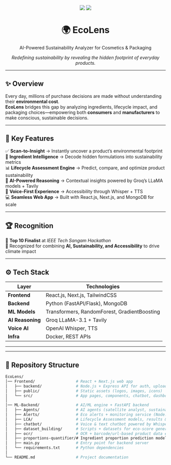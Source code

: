 <!-- Banner -->
<p align="center">
  <img src="https://img.shields.io/badge/AI%20for%20Good-🌱-brightgreen?style=for-the-badge" />
  <img src="https://img.shields.io/badge/Top%2010-IEEE%20Tech%20Sangam%20Hackathon-blue?style=for-the-badge" />
</p>

<h1 align="center">🌍 EcoLens</h1>
<p align="center">AI-Powered Sustainability Analyzer for Cosmetics & Packaging</p>

<p align="center">
  <i>Redefining sustainability by revealing the hidden footprint of everyday products.</i>
</p>

---

## ✨ Overview  

Every day, millions of purchase decisions are made without understanding their **environmental cost**.  
**EcoLens** bridges this gap by analyzing ingredients, lifecycle impact, and packaging choices—empowering both **consumers** and **manufacturers** to make conscious, sustainable decisions.  

---

## 🚀 Key Features  

✅ **Scan-to-Insight** → Instantly uncover a product’s environmental footprint  
🧬 **Ingredient Intelligence** → Decode hidden formulations into sustainability metrics  
📊 **Lifecycle Assessment Engine** → Predict, compare, and optimize product sustainability  
🧠 **AI-Powered Reasoning** → Contextual insights powered by Groq’s LLaMA models + Tavily  
🎤 **Voice-First Experience** → Accessibility through Whisper + TTS  
💻 **Seamless Web App** → Built with React.js, Next.js, and MongoDB for scale  

---

## 🏆 Recognition  

🌱 **Top 10 Finalist** at *IEEE Tech Sangam Hackathon*  
🚀 Recognized for combining **AI, Sustainability, and Accessibility** to drive climate impact  

---

## ⚙️ Tech Stack  

| Layer       | Technologies |
|-------------|--------------|
| **Frontend** | React.js, Next.js, TailwindCSS |
| **Backend** | Python (FastAPI/Flask), MongoDB |
| **ML Models** | Transformers, RandomForest, GradientBoosting |
| **AI Reasoning** | Groq LLaMA-3.1 + Tavily |
| **Voice AI** | OpenAI Whisper, TTS |
| **Infra** | Docker, REST APIs |

---

---

## 📂 Repository Structure  

```bash
EcoLens/
│── Frontend/                  # React + Next.js web app
│   ├── backend/               # Node.js + Express API for auth, uploads, products
│   ├── public/                # Static assets (logos, images, icons)
│   └── src/                   # App pages, components, chatbot, dashboards
│
│── ML-Backend/                # AI/ML engine + FastAPI backend
│   ├── Agents/                # AI agents (satellite analyst, sustainability reports)
│   ├── Alerts/                # Eco alerts + monitoring service (Node.js server)
│   ├── LCA/                   # Lifecycle Assessment models, results & comparisons
│   ├── chatbot/               # Voice & text chatbot powered by Whisper + LLaMA
│   ├── dataset_building/      # Scripts + datasets for eco-score generation
│   ├── ocr/                   # OCR + barcode/url-based product data extraction
│   ├── proportions-quantifier/# Ingredient proportion prediction models
│   ├── main.py                # Entry point for backend server
│   └── requirements.txt       # Python dependencies
│
└── README.md                  # Project documentation


